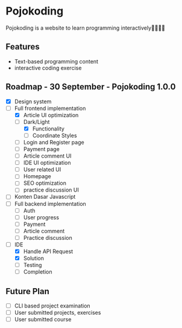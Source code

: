 # Pojokoding

Pojokoding is a website to learn programming interactively🌸🍮🍪🍪 

## Features

- Text-based programming content 
- interactive coding exercise

## Roadmap - 30 September - Pojokoding 1.0.0

- [x] Design system 
- [ ] Full frontend implementation
    - [x] Article UI optimization
    - [ ] Dark/Light
        - [x] Functionality
        - [ ] Coordinate Styles
    - [ ] Login and Register page
    - [ ] Payment page
    - [ ] Article comment UI
    - [ ] IDE UI optimization
    - [ ] User related UI 
    - [ ] Homepage
    - [ ] SEO optimization
    - [ ] practice discussion UI 
- [ ] Konten Dasar Javascript
- [ ] Full backend implementation
    - [ ] Auth
    - [ ] User progress
    - [ ] Payment
    - [ ] Article comment
    - [ ] Practice discussion
- [ ] IDE
    - [x] Handle API Request
    - [x] Solution
    - [ ] Testing
    - [ ] Completion

## Future Plan

- [ ] CLI based project examination
- [ ] User submitted projects, exercises
- [ ] User submitted course
